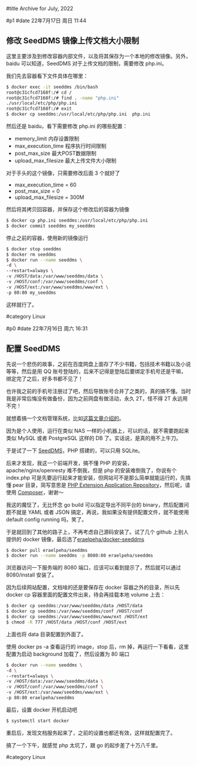 #title Archive for July, 2022

#p1
#date 22年7月17日 周日 11:44

## 修改 SeedDMS 镜像上传文档大小限制

这里主要涉及到修改容器内部文件，以及将其保存为一个本地的修改镜像。另外，baidu 可以知道，SeedDMS 对于上传文档的限制，需要修改 php.ini。

我们先去容器看下文件具体在哪里：

```bash
$ docker exec -it seeddms /bin/bash
root@c31cfcd7168f:/# cd /
root@c31cfcd7168f:/# find . -name "php.ini"
./usr/local/etc/php/php.ini
root@c31cfcd7168f:/# exit
$ docker cp seeddms:/usr/local/etc/php/php.ini  php.ini
```

然后还是 baidu，看下需要修改 php.ini 的哪些配置：

- memory_limit 内存设置限制
- max_execution_time 程序执行时间限制
- post_max_size 最大POST数据限制
- upload_max_filesize 最大上传文件大小限制

对于手头的这个镜像，只需要修改后面 3 个就好了

- max_execution_time = 60
- post_max_size = 0
- upload_max_filesize = 300M

然后将其拷贝回容器，并保存这个修改后的容器为镜像

```bash
$ docker cp php.ini seeddms:/usr/local/etc/php/php.ini
$ docker commit seeddms my_seeddms
```

停止之前的容器，使用新的镜像运行

```bash
$ docker stop seeddms
$ docker rm seeddms
$ docker run --name seeddms \
-d \
--restart=always \
-v /HOST/data:/var/www/seeddms/data \
-v /HOST/conf:/var/www/seeddms/conf \
-v /HOST/ext:/var/www/seeddms/www/ext \
-p 80:80 my_seeddms
```

这样就行了。

#category Linux


#p0
#date 22年7月16日 周六 16:31

## 配置 SeedDMS

先说一个悲伤的故事，之前在百度网盘上面存了不少书籍，包括技术书籍以及小说等等，然后是用 QQ 账号登陆的，后来不记得是登陆后要绑定手机号还是干嘛，绑定完了之后，好多书都不见了！

也许我之前的手机号注册过了吧，然后导致账号合并了之类的，真的搞不懂。当时我是非常后悔没有做备份，因为之前网盘有做活动，永久 2T，怪不得 2T 永远用不完！

就想着搞一个文档管理系统，比如[这篇文章介绍的](https://medevel.com/dms-cloud-file-sharing-opensource/?continueFlag=bf311ba190bf0d160b5d3461e092f0f4)。

因为是个人使用，运行在类似 NAS 一样的小机器上，可以的话，就不需要跑起来类似 MySQL 或者 PostgreSQL 这样的 DB 了。实话说，是真的用不上牛刀。

于是试了一下 [SeedDMS](https://www.seeddms.org/)，PHP 搭建的，可以只用 SQLite。

后来才发现，我这一个前端开发，搞不懂 PHP 的安装，apache/nginx/openresty 难不倒我，但是 php 的安装难倒我了，你说有个 index.php 可是先要运行起来才能安装，但网站可不是那么简单就能运行的，先搞懂 pear 目录，简写意思是 [PHP Extension Application Repository](https://pear.php.net/)，然后呢，请使用 [Composer](https://getcomposer.org/)，谢谢～

我这的魔怔了，无比怀念 go build 可以指定导出不同平台的 binary，然后配置问题不就是 YAML 或者 JSON 搞定，再说，我如果没有提供配置文件，就不能使用 default config running 吗，笑了。

于是就回到了其他的路子上，不再考虑自己源码安装了。试了几个 github 上别人提供的 docker 镜像，最后选了[eraelpeha/docker-seeddms](https://github.com/eraelpeha/docker-seeddms)

```bash
$ docker pull eraelpeha/seeddms
$ docker run --name seeddms -p 8080:80 eraelpeha/seeddms
```

浏览器访问一下服务端的 8080 端口，应该可以看到提示了，然后就可以通过 8080/install 安装了。

因为后续网站配置，文档啥的还是要保存在 docker 容器之外的目录，所以先 docker cp 容器里面的配置文件出来，待会再挂载本地 volume 上去：

```bash
$ docker cp seeddms:/var/www/seeddms/data /HOST/data
$ docker cp seeddms:/var/www/seeddms/conf /HOST/conf
$ docker cp seeddms:/var/www/seeddms/www/ext /HOST/ext
$ chmod -R 777 /HOST/data /HOST/conf /HOST/ext
```

上面也将 data 目录配置到外面了。

使用 docker ps -a 查看运行的 image，stop 后，rm 掉，再运行一下看看，这里配置为启动 background 加载了，然后设置为 80 端口

```bash
$ docker run --name seeddms \
-d \
--restart=always \
-v /HOST/data:/var/www/seeddms/data \
-v /HOST/conf:/var/www/seeddms/conf \
-v /HOST/ext:/var/www/seeddms/www/ext \
-p 80:80 eraelpeha/seeddms
```

最后，设置 docker 开机启动吧

```bash
$ systemctl start docker
```

重启后，发现文档服务起来了，之前的设置也都还有效，这样就配置完了。

搞了一个下午，就感觉 php 太坑了，跟 go 的起步差了十万八千里。

#category Linux